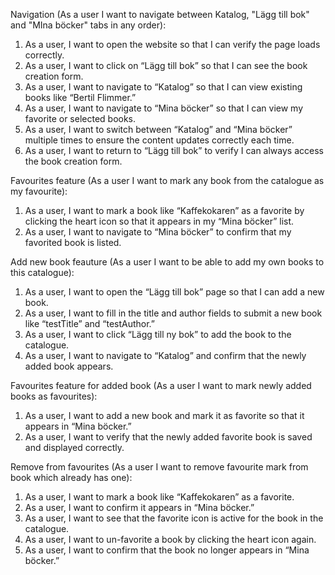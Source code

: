 Navigation
(As a user I want to navigate between Katalog, "Lägg till bok" and "MIna böcker" tabs in any order):
1. As a user, I want to open the website so that I can verify the page loads correctly.
2. As a user, I want to click on “Lägg till bok” so that I can see the book creation form.
3. As a user, I want to navigate to “Katalog” so that I can view existing books like “Bertil Flimmer.”
4. As a user, I want to navigate to “Mina böcker” so that I can view my favorite or selected books.
5. As a user, I want to switch between “Katalog” and “Mina böcker” multiple times to ensure the content updates correctly each time.
6. As a user, I want to return to “Lägg till bok” to verify I can always access the book creation form.


Favourites feature
(As a user I want to mark any book from the catalogue as my favourite):
1. As a user, I want to mark a book like “Kaffekokaren” as a favorite by clicking the heart icon so that it appears in my “Mina böcker” list.
2. As a user, I want to navigate to “Mina böcker” to confirm that my favorited book is listed.


Add new book feauture
(As a user I want to be able to add my own books to this catalogue):
1. As a user, I want to open the “Lägg till bok” page so that I can add a new book.
2. As a user, I want to fill in the title and author fields to submit a new book like “testTitle” and “testAuthor.”
3. As a user, I want to click “Lägg till ny bok” to add the book to the catalogue.
4. As a user, I want to navigate to “Katalog” and confirm that the newly added book appears.


Favourites feature for added book
(As a user I want to mark newly added books as favourites):
1. As a user, I want to add a new book and mark it as favorite so that it appears in “Mina böcker.”
2. As a user, I want to verify that the newly added favorite book is saved and displayed correctly.


Remove from favourites
(As a user I want to remove favourite mark from book which already has one):
1. As a user, I want to mark a book like “Kaffekokaren” as a favorite.
2. As a user, I want to confirm it appears in “Mina böcker.”
3. As a user, I want to see that the favorite icon is active for the book in the catalogue.
4. As a user, I want to un-favorite a book by clicking the heart icon again.
5. As a user, I want to confirm that the book no longer appears in “Mina böcker.”